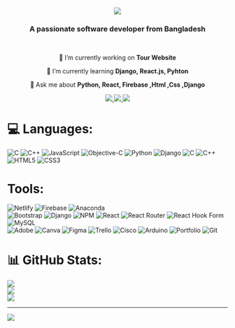 <h1 align="center">
    <img src="https://readme-typing-svg.herokuapp.com/?font=Righteous&size=35&center=true&vCenter=true&width=500&height=70&duration=4000&lines=Hi+There!+👋;+I'm+Samia+Alam!;" />
</h1>

<h3 align="center">A passionate software developer from Bangladesh</h3>

<br/>

<div align="center">
 
 🔭 I’m currently working on **Tour Website**
 
 🌱 I’m currently learning **Django, React.js, Pyhton**

💬 Ask me about **Python, React, Firebase ,Html ,Css ,Django**


 </div>
 
<div align="center"> 
  <a href="mailto:samiajucse@gmail.com">
    <img src="https://img.shields.io/badge/Gmail-333333?style=for-the-badge&logo=gmail&logoColor=red" />
  </a>
  <a href="https://www.linkedin.com/in/samia-alam-a99435276/">
    <img src="https://img.shields.io/badge/LinkedIn-0077B5?style=for-the-badge&logo=linkedin&logoColor=white" target="_blank" />
  </a>
  <a href="https://salesp07.github.io" target="_blank">
     <img src="https://img.shields.io/badge/Portfolio-FF5722?style=for-the-badge&logo=todoist&logoColor=white" target="_blank" /> <!-- sqlite, safari, google-chrome are other good icon options -->
  </a>
</div>

# 💻 Languages:

![C](https://img.shields.io/badge/c-%2300599C.svg?style=flat&logo=c&logoColor=black&Color=black)
![C++](https://img.shields.io/badge/c++-%2300599C.svg?style=flat&logo=c%2B%2B&logoColor=white)
![JavaScript](https://img.shields.io/badge/javascript-%23323330.svg?style=flat&logo=javascript&logoColor=%23F7DF1E)
![Objective-C](https://img.shields.io/badge/OBJECTIVE--C-%233A95E3.svg?style=flat&logo=apple&logoColor=white)
![Python](https://img.shields.io/badge/python-3670A0?style=flat&logo=python&logoColor=ffdd54)
![Django](https://img.shields.io/badge/django-%23092E20.svg?style=flat&logo=django&logoColor=white)
![C](https://img.shields.io/badge/c-%2300599C.svg?style=flat&logo=c&logoColor=white)
![C++](https://img.shields.io/badge/c++-%2300599C.svg?style=flat&logo=c%2B%2B&logoColor=white)
![HTML5](https://img.shields.io/badge/html5-%23E34F26.svg?style=flat&logo=html5&logoColor=white)
![CSS3](https://img.shields.io/badge/css3-%231572B6.svg?style=flat&logo=css3&logoColor=white)
<br />
# Tools:
![Netlify](https://img.shields.io/badge/netlify-%23000000.svg?style=flat&logo=netlify&logoColor=#00C7B7)
![Firebase](https://img.shields.io/badge/firebase-%23039BE5.svg?style=flat&logo=firebase)
![Anaconda](https://img.shields.io/badge/Anaconda-%2344A833.svg?style=flat&logo=anaconda&logoColor=white)
<br/>
![Bootstrap](https://img.shields.io/badge/bootstrap-%238511FA.svg?style=flat&logo=bootstrap&logoColor=white)
![Django](https://img.shields.io/badge/django-%23092E20.svg?style=flat&logo=django&logoColor=white)
![NPM](https://img.shields.io/badge/NPM-%23CB3837.svg?style=flat&logo=npm&logoColor=white)
![React](https://img.shields.io/badge/react-%2320232a.svg?style=flat&logo=react&logoColor=%2361DAFB)
![React Router](https://img.shields.io/badge/React_Router-CA4245?style=flat&logo=react-router&logoColor=white)
![React Hook Form](https://img.shields.io/badge/React%20Hook%20Form-%23EC5990.svg?style=flat&logo=reacthookform&logoColor=white)
![MySQL](https://img.shields.io/badge/mysql-4479A1.svg?style=flat&logo=mysql&logoColor=white)
<br/>
![Adobe](https://img.shields.io/badge/adobe-%23FF0000.svg?style=flat&logo=adobe&logoColor=white)
![Canva](https://img.shields.io/badge/Canva-%2300C4CC.svg?style=flat&logo=Canva&logoColor=white)
![Figma](https://img.shields.io/badge/figma-%23F24E1E.svg?style=flat&logo=figma&logoColor=white)
![Trello](https://img.shields.io/badge/Trello-%23026AA7.svg?style=flat&logo=Trello&logoColor=white)
![Cisco](https://img.shields.io/badge/cisco-%23049fd9.svg?style=flat&logo=cisco&logoColor=black)
![Arduino](https://img.shields.io/badge/-Arduino-00979D?style=flat&logo=Arduino&logoColor=white)
![Portfolio](https://img.shields.io/badge/Portfolio-%23000000.svg?style=flat&logo=firefox&logoColor=#FF7139)
![Git](https://img.shields.io/badge/git-%23F05033.svg?style=flat&logo=git&logoColor=white)

# 📊 GitHub Stats:
![](https://github-readme-stats.vercel.app/api?username=jucse-29&theme=dracula&hide_border=false&include_all_commits=false&count_private=false)<br/>
![](https://github-readme-streak-stats.herokuapp.com/?user=jucse-29&theme=dracula&hide_border=false)<br/>
![](https://github-readme-stats.vercel.app/api/top-langs/?username=jucse-29&theme=dracula&hide_border=false&include_all_commits=false&count_private=false&layout=compact)

---

[![](https://visitcount.itsvg.in/api?id=jucse-29&icon=0&color=0)](https://visitcount.itsvg.in)
